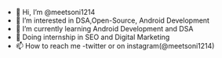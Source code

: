 - 👋 Hi, I’m @meetsoni1214
- 👀 I’m interested in DSA,Open-Source, Android Development
- 🌱 I’m currently learning Android Development and DSA
- 💼 Doing internship in SEO and Digital Marketing
- 📫 How to reach me -twitter or on instagram(@meetsoni1214)

<!---
meetsoni1214/meetsoni1214 is a ✨ special ✨ repository because its `README.md` (this file) appears on your GitHub profile.
You can click the Preview link to take a look at your changes.
--->
